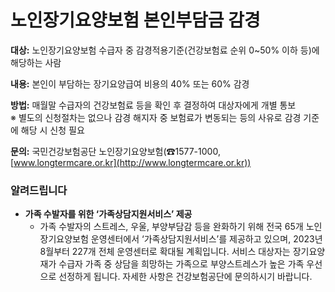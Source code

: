 # 노인장기요양보험 본인부담금 감경

**대상:** 노인장기요양보험 수급자 중 감경적용기준(건강보험료 순위 0~50% 이하 등)에 해당하는 사람

**내용:** 본인이 부담하는 장기요양급여 비용의 40% 또는 60% 감경

**방법:** 
매월말 수급자의 건강보험료 등을 확인 후 결정하여 대상자에게 개별 통보  
※ 별도의 신청절차는 없으나 감경 해지자 중 보험료가 변동되는 등의 사유로 감경 기준에 해당 시 신청 필요

**문의:** 국민건강보험공단 노인장기요양보험(☎1577-1000, [www.longtermcare.or.kr](http://www.longtermcare.or.kr))

### 알려드립니다

- **가족 수발자를 위한 ‘가족상담지원서비스’ 제공**
  - 가족 수발자의 스트레스, 우울, 부양부담감 등을 완화하기 위해 전국 65개 노인장기요양보험 운영센터에서 ‘가족상담지원서비스’를 제공하고 있으며, 2023년 8월부터 227개 전체 운영센터로 확대될 계획입니다. 서비스 대상자는 장기요양 재가 수급자 가족 중 상담을 희망하는 가족으로 부양스트레스가 높은 가족 우선으로 선정하게 됩니다. 자세한 사항은 건강보험공단에 문의하시기 바랍니다.
